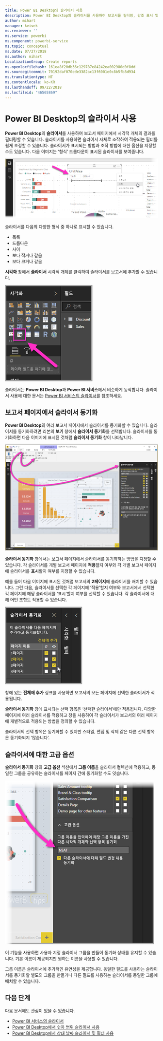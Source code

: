 ```yaml
---
title: Power BI Desktop의 슬라이서 사용
description: Power BI Desktop의 슬라이서를 사용하여 보고서를 필터링, 강조 표시 및 사용자 지정할 수 있습니다.
author: mihart
manager: kvivek
ms.reviewer: ''
ms.service: powerbi
ms.component: powerbi-service
ms.topic: conceptual
ms.date: 07/27/2018
ms.author: mihart
LocalizationGroup: Create reports
ms.openlocfilehash: 161ea8f20db36c129787e84242ea002980d0f8dd
ms.sourcegitcommit: 70192daf070ede3382ac13f6001e0c8b5fb8d934
ms.translationtype: HT
ms.contentlocale: ko-KR
ms.lasthandoff: 09/22/2018
ms.locfileid: "46565869"
---
```

# <a name="using-slicers-power-bi-desktop"></a>Power BI Desktop의 슬라이서 사용

**Power BI Desktop**의 **슬라이서**를 사용하여 보고서 페이지에서 시각적 개체의 결과를 필터링할 수 있습니다. 슬라이서를 사용하면 슬라이서 자체로 조작하여 적용되는 필터를 쉽게 조정할 수 있습니다. 슬라이서가 표시되는 방법과 조작 방법에 대한 옵션을 지정할 수도 있습니다. 다음 이미지는 ‘형식’ 드롭다운이 표시된 슬라이서를 보여줍니다. 

![데스크톱의 슬라이서](./media/desktop-slicers/desktop-slicers_01.png)

슬라이서를 다음의 다양한 형식 중 하나로 표시할 수 있습니다.

* 목록
* 드롭다운
* 사이
* 보다 작거나 같음
* 보다 크거나 같음

**시각화** 창에서 **슬라이서** 시각적 개체를 클릭하여 슬라이서를 보고서에 추가할 수 있습니다.

![슬라이서 시각적 개체 유형](./media/desktop-slicers/desktop-slicers_02.png)

슬라이서는 **Power BI Desktop**과 **Power BI 서비스**에서 비슷하게 동작합니다. 슬라이서 사용에 대한 문서는 [Power BI 서비스의 슬라이서](power-bi-visualization-slicers.md)를 참조하세요.

## <a name="synchronize-slicers-across-report-pages"></a>보고서 페이지에서 슬라이서 동기화

**Power BI Desktop**의 여러 보고서 페이지에서 슬라이서를 동기화할 수 있습니다. 슬라이서를 동기화하려면 리본의 **보기** 창에서 **슬라이서 동기화**를 선택합니다. 슬라이서를 동기화하면 다음 이미지에 표시된 것처럼 **슬라이서 동기화** 창이 나타납니다.

![슬라이서 동기화 창 표시](./media/desktop-slicers/desktop-slicers_03.png)

**슬라이서 동기화** 창에서는 보고서 페이지에서 슬라이서를 동기화하는 방법을 지정할 수 있습니다. 각 슬라이서를 개별 보고서 페이지에 **적용**할지 여부와 각 개별 보고서 페이지에 슬라이서를 **표시**할지 여부를 지정할 수 있습니다.

예를 들어 다음 이미지에 표시된 것처럼 보고서의 **2페이지**에 슬라이서를 배치할 수 있습니다. 그런 다음, 슬라이서를 선택한 각 페이지에 ‘적용’할지 여부와 보고서에서 선택한 각 페이지에 해당 슬라이서를 ‘표시’할지 여부를 선택할 수 있습니다. 각 슬라이서에 대해 어떤 조합도 적용할 수 있습니다. 

![슬라이서 동기화](./media/desktop-slicers/desktop-slicers_04.png)

창에 있는 **전체에 추가** 링크를 사용하면 보고서의 모든 페이지에 선택한 슬라이서가 적용됩니다.


**슬라이서 동기화** 창에 표시되는 선택 항목은 ‘선택한 슬라이서’에만 적용됩니다. 다양한 페이지에 여러 슬라이서를 적용하고 창을 사용하여 각 슬라이서가 보고서의 여러 페이지에 개별적으로 적용되는 방법을 정의할 수 있습니다. 

슬라이서의 선택 항목은 동기화할 수 있지만 스타일, 편집 및 삭제 같은 다른 선택 항목은 동기화되지 ‘않습니다’. 

## <a name="advanced-options-for-slicers"></a>슬라이서에 대한 고급 옵션

**슬라이서 동기화** 창의 **고급 옵션** 섹션에서 **그룹 이름**을 슬라이서 컬렉션에 적용하고, 동일한 그룹을 공유하는 슬라이서를 페이지 간에 동기화할 수도 잇습니다. 

![슬라이서 그룹 이름](./media/desktop-slicers/desktop-slicers_05.png)

이 기능을 사용하면 사용자 지정 슬라이서 그룹을 만들어 동기화 상태를 유지할 수 있습니다. 기본 이름이 제공되지만 원하는 이름을 사용할 수 있습니다. 

그룹 이름은 슬라이서에 추가적인 유연성을 제공합니다. 동일한 필드를 사용하는 슬라이서를 동기화할 별도의 그룹을 만들거나 다른 필드를 사용하는 슬라이서를 동일한 그룹에 배치할 수 있습니다. 


## <a name="next-steps"></a>다음 단계

다음 문서에도 관심이 있을 수 있습니다.

* [Power BI 서비스의 슬라이서](power-bi-visualization-slicers.md)
* [Power BI Desktop에서 숫자 범위 슬라이서 사용](../desktop-slicer-numeric-range.md)
* [Power BI Desktop에서 상대 날짜 슬라이서 및 필터 사용](desktop-slicer-filter-date-range.md)

